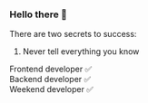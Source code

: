 ### Hello there 👋

There are two secrets to success: 

1. Never tell everything you know


Frontend developer ✅ <br>
Backend  developer ✅ <br>
Weekend developer  ✅ <br>

<!--
**imperezivan/imperezivan** is a ✨ _special_ ✨ repository because its `README.md` (this file) appears on your GitHub profile.

Here are some ideas to get you started:

- 🔭 I’m currently working on ...
- 🌱 I’m currently learning ...
- 👯 I’m looking to collaborate on ...
- 🤔 I’m looking for help with ...
- 💬 Ask me about ...
- 📫 How to reach me: ...
- 😄 Pronouns: ...
- ⚡ Fun fact: ...
-->
